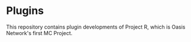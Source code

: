 # Plugins
This repository contains plugin developments of Project R, which is Oasis Network's first MC Project.
